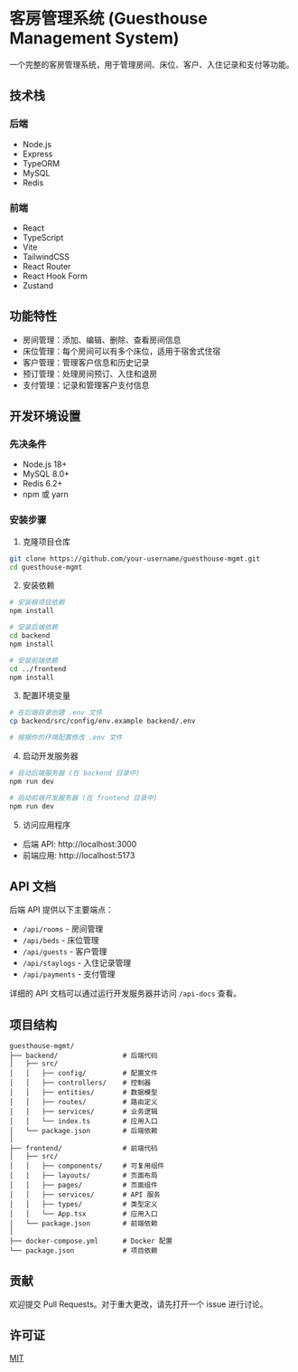 # 客房管理系统 (Guesthouse Management System)

一个完整的客房管理系统，用于管理房间、床位、客户、入住记录和支付等功能。

## 技术栈

### 后端

- Node.js
- Express
- TypeORM
- MySQL
- Redis

### 前端

- React
- TypeScript
- Vite
- TailwindCSS
- React Router
- React Hook Form
- Zustand

## 功能特性

- 房间管理：添加、编辑、删除、查看房间信息
- 床位管理：每个房间可以有多个床位，适用于宿舍式住宿
- 客户管理：管理客户信息和历史记录
- 预订管理：处理房间预订、入住和退房
- 支付管理：记录和管理客户支付信息

## 开发环境设置

### 先决条件

- Node.js 18+
- MySQL 8.0+
- Redis 6.2+
- npm 或 yarn

### 安装步骤

1. 克隆项目仓库

```bash
git clone https://github.com/your-username/guesthouse-mgmt.git
cd guesthouse-mgmt
```

2. 安装依赖

```bash
# 安装根项目依赖
npm install

# 安装后端依赖
cd backend
npm install

# 安装前端依赖
cd ../frontend
npm install
```

3. 配置环境变量

```bash
# 在后端目录创建 .env 文件
cp backend/src/config/env.example backend/.env

# 根据你的环境配置修改 .env 文件
```

4. 启动开发服务器

```bash
# 启动后端服务器 (在 backend 目录中)
npm run dev

# 启动前端开发服务器 (在 frontend 目录中)
npm run dev
```

5. 访问应用程序

- 后端 API: http://localhost:3000
- 前端应用: http://localhost:5173

## API 文档

后端 API 提供以下主要端点：

- `/api/rooms` - 房间管理
- `/api/beds` - 床位管理
- `/api/guests` - 客户管理
- `/api/staylogs` - 入住记录管理
- `/api/payments` - 支付管理

详细的 API 文档可以通过运行开发服务器并访问 `/api-docs` 查看。

## 项目结构

```
guesthouse-mgmt/
├── backend/                # 后端代码
│   ├── src/
│   │   ├── config/         # 配置文件
│   │   ├── controllers/    # 控制器
│   │   ├── entities/       # 数据模型
│   │   ├── routes/         # 路由定义
│   │   ├── services/       # 业务逻辑
│   │   └── index.ts        # 应用入口
│   └── package.json        # 后端依赖
│
├── frontend/               # 前端代码
│   ├── src/
│   │   ├── components/     # 可复用组件
│   │   ├── layouts/        # 页面布局
│   │   ├── pages/          # 页面组件
│   │   ├── services/       # API 服务
│   │   ├── types/          # 类型定义
│   │   └── App.tsx         # 应用入口
│   └── package.json        # 前端依赖
│
├── docker-compose.yml      # Docker 配置
└── package.json            # 项目依赖
```

## 贡献

欢迎提交 Pull Requests。对于重大更改，请先打开一个 issue 进行讨论。

## 许可证

[MIT](LICENSE)
